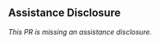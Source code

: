


## Assistance Disclosure
<!--
Thank you for contributing! Please note:

The use of AI/LLM tools is allowed so long as it is disclosed, so
that we can provide better code review and maintain project quality.

If you used AI/LLM tooling in any way related to this PR, please
let us know to what extent it was utilized.

Examples:

"No AI was used."
"I wrote the code, but Claude generated the tests."
"I consulted ChatGPT for a solution, but I authored/coded it myself."
"Cody generated the code, and I verified it is correct."
"Copilot provided tab completion for code and comments."

We expect that you have vetted your contributions for correctness.
Additionally, signing our CLA certifies that you have the rights to
contribute this change.

Replace the text below with your disclosure:
-->

_This PR is missing an assistance disclosure._
